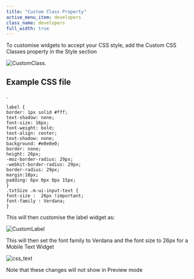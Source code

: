 ```yaml
---
title: "Custom Class Property"
active_menu_item: developers
class_name: developers
full_width: true
---
```



To customise widgets to accept your CSS style, add the Custom CSS Classes property in the Style section

![CustomClass.](/img/docs/customclass..zoom74.png)

## Example CSS file

.

    label {
    border: 1px solid #fff;
    text-shadow: none;
    font-size: 16px;
    font-weight: bold;
    text-align: center;
    text-shadow: none;
    background: #e0e0e0;
    border: none;
    height: 26px;
    -moz-border-radius: 29px;
    -webkit-border-radius: 29px;
    border-radius: 29px;
    margin:10px;
    padding: 6px 0px 0px 15px;
    }
    .txtSize .m-ui-input-text {
    font-size :  26px !important;
    font-family : Verdana;
    }
   

This will then customise the label widget as:

![CustomLabel](/img/docs/customlabel.png)

This will then set the font family to Verdana and the font size to 26px for a Mobile Text Widget

![css\_text](/img/docs/css_text.png)

Note that these changes will not show in Preview mode

